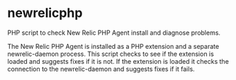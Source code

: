 # newrelicphp
PHP script to check New Relic PHP Agent install and diagnose problems.

The New Relic PHP Agent is installed as a PHP extension and a separate newrelic-daemon process. This script checks to see if the extension is loaded and suggests fixes if it is not. If the extension is loaded it checks the connection to the newrelic-daemon and suggests fixes if it fails.



